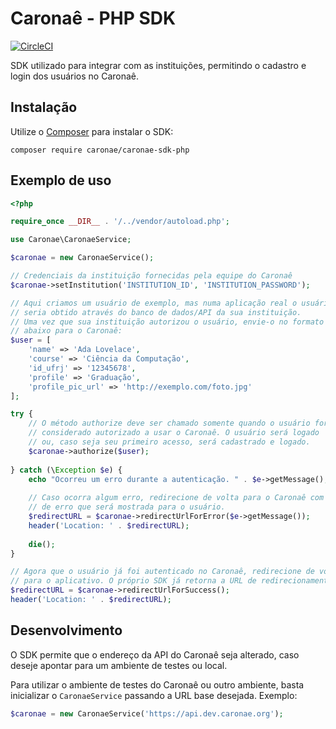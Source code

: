 # Caronaê - PHP SDK

[![CircleCI](https://circleci.com/gh/caronae/caronae-sdk-php.svg?style=svg)](https://circleci.com/gh/caronae/caronae-sdk-php)

SDK utilizado para integrar com as instituições,
permitindo o cadastro e login dos usuários no Caronaê.

## Instalação

Utilize o [Composer](https://getcomposer.org/) para instalar o SDK:

```shell
composer require caronae/caronae-sdk-php
``` 

## Exemplo de uso

```php
<?php

require_once __DIR__ . '/../vendor/autoload.php';

use Caronae\CaronaeService;

$caronae = new CaronaeService();

// Credenciais da instituição fornecidas pela equipe do Caronaê
$caronae->setInstitution('INSTITUTION_ID', 'INSTITUTION_PASSWORD');

// Aqui criamos um usuário de exemplo, mas numa aplicação real o usuário
// seria obtido através do banco de dados/API da sua instituição.
// Uma vez que sua instituição autorizou o usuário, envie-o no formato
// abaixo para o Caronaê:
$user = [
    'name' => 'Ada Lovelace', 
    'course' => 'Ciência da Computação', 
    'id_ufrj' => '12345678', 
    'profile' => 'Graduação',
    'profile_pic_url' => 'http://exemplo.com/foto.jpg'
];

try {
    // O método authorize deve ser chamado somente quando o usuário for
    // considerado autorizado a usar o Caronaê. O usuário será logado
    // ou, caso seja seu primeiro acesso, será cadastrado e logado.
    $caronae->authorize($user);
    
} catch (\Exception $e) {
    echo "Ocorreu um erro durante a autenticação. " . $e->getMessage();
    
    // Caso ocorra algum erro, redirecione de volta para o Caronaê com a mensagem
    // de erro que será mostrada para o usuário.
    $redirectURL = $caronae->redirectUrlForError($e->getMessage());
    header('Location: ' . $redirectURL);
    
    die();
}

// Agora que o usuário já foi autenticado no Caronaê, redirecione de volta
// para o aplicativo. O próprio SDK já retorna a URL de redirecionamento:
$redirectURL = $caronae->redirectUrlForSuccess();
header('Location: ' . $redirectURL);

```

## Desenvolvimento

O SDK permite que o endereço da API do Caronaê seja alterado, caso deseje
apontar para um ambiente de testes ou local. 

Para utilizar o ambiente de testes do Caronaê ou outro ambiente, basta 
inicializar o `CaronaeService` passando a URL base desejada. Exemplo:

```php
$caronae = new CaronaeService('https://api.dev.caronae.org');
```